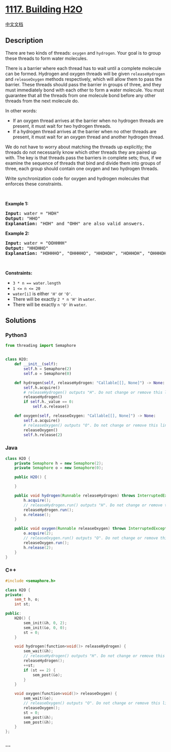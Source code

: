 # [1117. Building H2O](https://leetcode.com/problems/building-h2o)

[中文文档](/solution/1100-1199/1117.Building%20H2O/README.md)

## Description

<p>There are two kinds of threads: <code>oxygen</code> and <code>hydrogen</code>. Your goal is to group these threads to form water molecules.</p>

<p>There is a barrier where each thread has to wait until a complete molecule can be formed. Hydrogen and oxygen threads will be given <code>releaseHydrogen</code> and <code>releaseOxygen</code> methods respectively, which will allow them to pass the barrier. These threads should pass the barrier in groups of three, and they must immediately bond with each other to form a water molecule. You must guarantee that all the threads from one molecule bond before any other threads from the next molecule do.</p>

<p>In other words:</p>

<ul>
	<li>If an oxygen thread arrives at the barrier when no hydrogen threads are present, it must wait for two hydrogen threads.</li>
	<li>If a hydrogen thread arrives at the barrier when no other threads are present, it must wait for an oxygen thread and another hydrogen thread.</li>
</ul>

<p>We do not have to worry about matching the threads up explicitly; the threads do not necessarily know which other threads they are paired up with. The key is that threads pass the barriers in complete sets; thus, if we examine the sequence of threads that bind and divide them into groups of three, each group should contain one oxygen and two hydrogen threads.</p>

<p>Write synchronization code for oxygen and hydrogen molecules that enforces these constraints.</p>

<p>&nbsp;</p>
<p><strong class="example">Example 1:</strong></p>

<pre>
<strong>Input:</strong> water = &quot;HOH&quot;
<strong>Output:</strong> &quot;HHO&quot;
<strong>Explanation:</strong> &quot;HOH&quot; and &quot;OHH&quot; are also valid answers.
</pre>

<p><strong class="example">Example 2:</strong></p>

<pre>
<strong>Input:</strong> water = &quot;OOHHHH&quot;
<strong>Output:</strong> &quot;HHOHHO&quot;
<strong>Explanation:</strong> &quot;HOHHHO&quot;, &quot;OHHHHO&quot;, &quot;HHOHOH&quot;, &quot;HOHHOH&quot;, &quot;OHHHOH&quot;, &quot;HHOOHH&quot;, &quot;HOHOHH&quot; and &quot;OHHOHH&quot; are also valid answers.
</pre>

<p>&nbsp;</p>
<p><strong>Constraints:</strong></p>

<ul>
	<li><code>3 * n == water.length</code></li>
	<li><code>1 &lt;= n &lt;= 20</code></li>
	<li><code>water[i]</code> is either <code>&#39;H&#39;</code> or <code>&#39;O&#39;</code>.</li>
	<li>There will be exactly <code>2 * n</code> <code>&#39;H&#39;</code> in <code>water</code>.</li>
	<li>There will be exactly <code>n</code> <code>&#39;O&#39;</code> in <code>water</code>.</li>
</ul>

## Solutions

<!-- tabs:start -->

### **Python3**

```python
from threading import Semaphore


class H2O:
    def __init__(self):
        self.h = Semaphore(2)
        self.o = Semaphore(0)

    def hydrogen(self, releaseHydrogen: "Callable[[], None]") -> None:
        self.h.acquire()
        # releaseHydrogen() outputs "H". Do not change or remove this line.
        releaseHydrogen()
        if self.h._value == 0:
            self.o.release()

    def oxygen(self, releaseOxygen: "Callable[[], None]") -> None:
        self.o.acquire()
        # releaseOxygen() outputs "O". Do not change or remove this line.
        releaseOxygen()
        self.h.release(2)
```

### **Java**

```java
class H2O {
    private Semaphore h = new Semaphore(2);
    private Semaphore o = new Semaphore(0);

    public H2O() {

    }

    public void hydrogen(Runnable releaseHydrogen) throws InterruptedException {
		h.acquire();
        // releaseHydrogen.run() outputs "H". Do not change or remove this line.
        releaseHydrogen.run();
        o.release();
    }

    public void oxygen(Runnable releaseOxygen) throws InterruptedException {
        o.acquire(2);
        // releaseOxygen.run() outputs "O". Do not change or remove this line.
		releaseOxygen.run();
        h.release(2);
    }
}
```

### **C++**

```cpp
#include <semaphore.h>

class H2O {
private:
    sem_t h, o;
    int st;

public:
    H2O() {
        sem_init(&h, 0, 2);
        sem_init(&o, 0, 0);
        st = 0;
    }

    void hydrogen(function<void()> releaseHydrogen) {
        sem_wait(&h);
        // releaseHydrogen() outputs "H". Do not change or remove this line.
        releaseHydrogen();
        ++st;
        if (st == 2) {
            sem_post(&o);
        }
    }

    void oxygen(function<void()> releaseOxygen) {
        sem_wait(&o);
        // releaseOxygen() outputs "O". Do not change or remove this line.
        releaseOxygen();
        st = 0;
        sem_post(&h);
        sem_post(&h);
    }
};
```

### **...**

```

```

<!-- tabs:end -->
